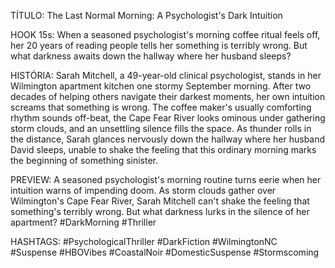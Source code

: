 TÍTULO: The Last Normal Morning: A Psychologist's Dark Intuition

HOOK 15s:
When a seasoned psychologist's morning coffee ritual feels off, her 20 years of reading people tells her something is terribly wrong. But what darkness awaits down the hallway where her husband sleeps?

HISTÓRIA:
Sarah Mitchell, a 49-year-old clinical psychologist, stands in her Wilmington apartment kitchen one stormy September morning. After two decades of helping others navigate their darkest moments, her own intuition screams that something is wrong. The coffee maker's usually comforting rhythm sounds off-beat, the Cape Fear River looks ominous under gathering storm clouds, and an unsettling silence fills the space. As thunder rolls in the distance, Sarah glances nervously down the hallway where her husband David sleeps, unable to shake the feeling that this ordinary morning marks the beginning of something sinister.

PREVIEW:
A seasoned psychologist's morning routine turns eerie when her intuition warns of impending doom. As storm clouds gather over Wilmington's Cape Fear River, Sarah Mitchell can't shake the feeling that something's terribly wrong. But what darkness lurks in the silence of her apartment? #DarkMorning #Thriller

HASHTAGS:
#PsychologicalThriller #DarkFiction #WilmingtonNC #Suspense #HBOVibes #CoastalNoir #DomesticSuspense #Stormscoming